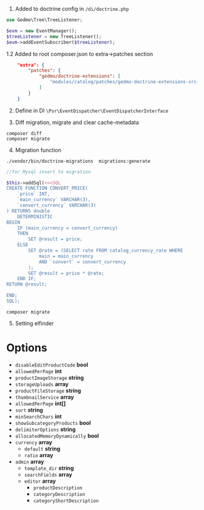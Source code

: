 1. Added to doctrine config in `/di/doctrine.php`

```php
use Gedmo\Tree\TreeListener;

$evm = new EventManager();
$treeListener = new TreeListener();
$evm->addEventSubscriber($treeListener);
```
1.2 Added to root composer.json to extra->patches section

```json
    "extra": {
        "patches": {
            "gedmo/doctrine-extensions": [
                "modules/catalog/patches/gedmo-doctrine-extensions-src-tool-wrapper-entitywrapper-php.patch"
            ]
        }
    }
```

2. Define in DI `\Psr\EventDispatcher\EventDispatcherInterface`

3. Diff migration, migrate and clear cache-metadata

```shell
composer diff
composer migrate
```

4. Migration function

```shell
./vendor/bin/doctrine-migrations  migrations:generate
```

```php
//for Mysql insert to migration

$this->addSql(<<<SQL
CREATE FUNCTION CONVERT_PRICE(
    `price` INT,
	`main_currency` VARCHAR(3),
	`convert_currency` VARCHAR(3)
) RETURNS double
    DETERMINISTIC
BEGIN
	IF (main_currency = convert_currency)
	THEN
		SET @result = price;
	ELSE
		SET @rate = (SELECT rate FROM catalog_currency_rate WHERE
			main = main_currency
			AND `convert` = convert_currency
		);
		SET @result = price * @rate;
	END IF;
RETURN @result;

END;
SQL);
```

```shell
composer migrate
```

5. Setting elfinder 


# Options
- `disableEditProductCode` **bool**
- `allowedPerPage` **int**
- `productImageStorage` **string**
- `storageUploads` **array**
- `productFileStorage` **string**
- `thumbnailService` **array**
- `allowedPerPage` **int[]**
- `sort` **string**
- `minSearchChars` **int**
- `showSubcategoryProducts` **bool**
- `delimiterOptions` **string**
- `allocatedMemoryDynamically` **bool**
- `currency` **array**
  - `default` **string**
  - `ratio` **array**
- `admin` **array**
  - `template_dir` **string**
  - `searchFields` **array**
  - `editor` **array**
    - `productDescription`
    - `categoryDescription`
    - `categoryShortDescription`

